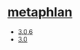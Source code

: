 # [metaphlan](https://hpc.nih.gov/apps/metaphlan.html)
- [3.0.6](/high-throughput-sequencing/metaphlan/3.0.6)
- [3.0](/high-throughput-sequencing/metaphlan/3.0)
